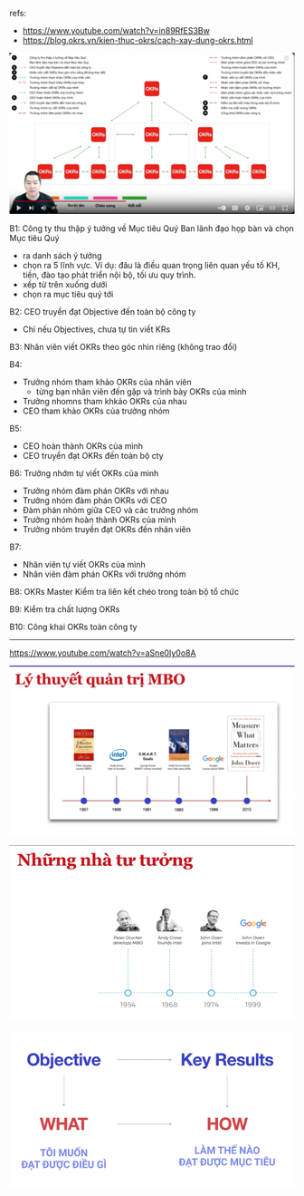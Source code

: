
refs:

- https://www.youtube.com/watch?v=in89RfES3Bw
- https://blog.okrs.vn/kien-thuc-okrs/cach-xay-dung-okrs.html


![](attachments/Pasted%20image%2020220517022128.png)


B1: Công ty thu thập ý tưởng về Mục tiêu Quý
Ban lãnh đạo họp bàn và chọn Mục tiêu Quý

- ra danh sách ý tưởng
- chọn ra 5 lĩnh vực. Ví dụ: đâu là điều quan trọng liên quan yếu tố KH, tiền, đào tạo phát triển nội bộ, tối ưu quy trình.
- xếp từ trên xuống dưới
- chọn ra mục tiêu quý tới

B2: CEO truyền đạt Objective đến toàn bộ công ty
- Chỉ nếu Objectives, chưa tự tin viết KRs

B3: Nhân viên viết OKRs theo góc nhìn riêng (không trao đổi)

B4: 
- Trưởng nhóm tham khảo OKRs của nhân viên
	- từng bạn nhân viên đến gặp và trình bày OKRs của mình
- Trưởng nhomns tham khkảo OKRs của nhau
- CEO tham khảo OKRs của trưởng nhóm

B5: 
- CEO hoàn thành OKRs của mình
- CEO truyền đạt OKRs đến toàn bộ cty

B6: Trưởng nhớm tự viết OKRs của mình
- Trưởng nhóm đàm phán OKRs với nhau
- Trưởng nhóm đàm phán OKRs với CEO
- Đàm phán nhóm giữa CEO và các trưởng nhóm
- Trưởng nhóm hoàn thành OKRs của mình
- Trưởng nhóm truyền đạt OKRs đến nhân viên

B7:
- Nhân viên tự viết OKRs của mình
- Nhân viên đàm phán OKRs với trưởng nhóm

B8: OKRs Master Kiểm tra liên kết chéo trong toàn bộ tổ chức

B9: Kiểm tra chất lượng OKRs

B10: Công khai OKRs toàn công ty


---

https://www.youtube.com/watch?v=aSne0Iy0o8A

![](attachments/Pasted%20image%2020220517022231.png)



![](attachments/Pasted%20image%2020220517022403.png)


![](attachments/Pasted%20image%2020220517022525.png)